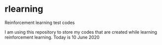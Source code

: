 # rlearning
Reinforcement learning test codes

I am using this repository to store my codes that are created while learning reinforcement learning.
Today is 10 June 2020
